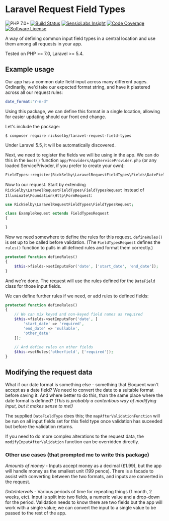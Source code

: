 # Laravel Request Field Types

![PHP 7.0+](https://img.shields.io/badge/php-7.0%2B-blue.svg)
[![Build Status](https://img.shields.io/travis/rickselby/laravel-request-field-types.svg)](https://travis-ci.org/rickselby/laravel-request-field-types)
[![SensioLabs Insight](https://img.shields.io/sensiolabs/i/065c32de-1142-4943-b5ed-b5ce6771ec8a.svg)](https://insight.sensiolabs.com/projects/065c32de-1142-4943-b5ed-b5ce6771ec8a)
[![Code Coverage](https://img.shields.io/codecov/c/github/rickselby/laravel-request-field-types.svg)](https://codecov.io/gh/rickselby/laravel-request-field-types)
[![Software License](https://img.shields.io/badge/license-MIT-brightgreen.svg)](LICENSE)

A way of defining common input field types in a central location and use them among all requests in your app.

Tested on PHP >= 7.0, Laravel >= 5.4.

## Example usage

Our app has a common date field input across many different pages. Ordinarily, we'd take our expected format string, and have it plastered across all our request rules:
  
```php
date_format:"Y-m-d"
```
  
Using this package, we can define this format in a single location, allowing for easier updating should our front end change.

Let's include the package:

    $ composer require rickselby/laravel-request-field-types
    
Under Laravel 5.5, it will be automatically discovered.

Next, we need to register the fields we will be using in the app. We can do this in the `boot()` function `app/Providers/AppServiceProvider.php` (or any loaded ServicePrivoder, if you prefer to create your own):

```php
FieldTypes::register(RickSelby\LaravelRequestFieldTypes\Fields\DateFieldType::class);
```
    
Now to our request. Start by extending `RickSelby\LaravelRequestFieldTypes\FieldTypesRequest` instead of `Illuminate\Foundation\Http\FormRequest`:

```php
use RickSelby\LaravelRequestFieldTypes\FieldTypesRequest;

class ExampleRequest extends FieldTypesRequest
{

}
```

Now we need somewhere to define the rules for this request. `defineRules()` is set up to be called before validation. (The `FieldTypesRequest` defines the `rules()` function to pulls in all defined rules and format them correctly.)

```php
protected function defineRules()
{
    $this->fields->setInputsFor('date', ['start_date', 'end_date']);
}
```

And we're done. The request will use the rules defined for the `DateField` class for those input fields.

We can define further rules if we need, or add rules to defined fields:

```php
protected function defineRules()
{
    // We can mix keyed and non-keyed field names as required
    $this->fields->setInputsFor('date', [
        'start_date' => 'required',
        'end_date' => 'nullable',
        'other_date'
    ]);
    
    // And define rules on other fields
    $this->setRules('otherfield', ['required']);
}
```

## Modifying the request data

What if our date format is something else - something that Eloquent won't accept as a date field? We need to convert the
date to a suitable format before saving it. And where better to do this, than the same place where the date format is
defined?
_(This is probably a contentious way of modifying input, but it makes sense to me!)_

The supplied `DateFieldType` does this; the `mapAfterValidationFunction` will be run on all input fields set for this
field type once validation has suceeded but before the validation returns.

If you need to do more complex alterations to the request data, the `modifyInputAfterValidation` function can be
overridden directly.

### Other use cases (that prompted me to write this package)

*Amounts of money* - Inputs accept money as a decimal (£1.99), but the app will handle money as the smallest unit (199 pence).
There is a facade to assist with converting between the two formats, and inputs are converted in the request.

*DateIntervals* - Various periods of time for repeating things (1 month, 2 weeks, etc). Input is split into two fields,
a numeric value and a drop-down for the period. Validation needs to know there are two fields but the app will work with
a single value; we can convert the input to a single value to be passed to the rest of the app.
